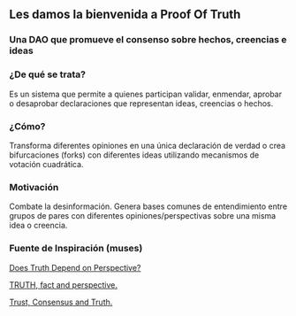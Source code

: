 ## Les damos la bienvenida a Proof Of Truth
### Una DAO que promueve el consenso sobre hechos, creencias e ideas

### ¿De qué se trata?

Es un sistema que permite a quienes participan validar, enmendar, aprobar o desaprobar declaraciones que representan ideas, creencias o hechos.


### ¿Cómo?

Transforma diferentes opiniones en una única declaración de verdad o crea bifurcaciones (forks) con diferentes ideas utilizando mecanismos de votación cuadrática.

### Motivación

Combate la desinformación. Genera bases comunes de entendimiento entre grupos de pares con diferentes opiniones/perspectivas sobre una misma idea o creencia.

### Fuente de Inspiración (muses)

[Does Truth Depend on Perspective?](https://gregenos.org/does-truth-depend-on-perspective/)

[TRUTH, fact and perspective.](http://sohowdoweknow.weebly.com/forum/truth-fact-and-perspective)

[Trust, Consensus and Truth.](https://medium.com/swlh/trust-consensus-and-truth-3ba142706432)
